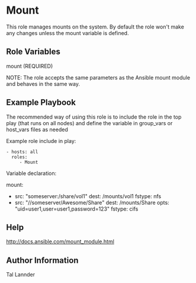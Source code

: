 Mount
=========

This role manages mounts on the system. By default the role won't make any changes unless the mount variable is defined.

Role Variables
--------------

mount (REQUIRED)

NOTE: The role accepts the same parameters as the Ansible mount module and behaves in the same way.


Example Playbook
----------------

The recommended way of using this role is to include the role in the top play (that runs on all nodes) and define the variable in group_vars or host_vars files as needed


Example role include in play:

    - hosts: all
      roles:
         - Mount


Variable declaration:

  mount:
   - src: "someserver:/share/vol1"
     dest: /mounts/vol1
     fstype: nfs
   - src: "//someserver/Awesome/Share"
     dest: /mounts/Share
     opts: "uid=user1,user=user1,password=123"
     fstype: cifs


Help
----

http://docs.ansible.com/mount_module.html


Author Information
------------------

Tal Lannder
